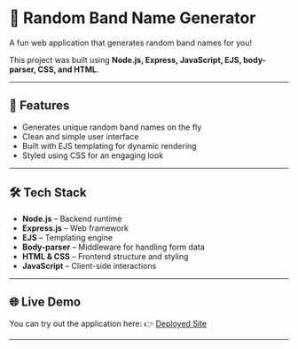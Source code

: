 # 🎸 Random Band Name Generator

A fun web application that generates random band names for you!

This project was built using **Node.js, Express, JavaScript, EJS, body-parser, CSS, and HTML**.

---

## 🚀 Features

* Generates unique random band names on the fly
* Clean and simple user interface
* Built with EJS templating for dynamic rendering
* Styled using CSS for an engaging look

---

## 🛠️ Tech Stack

* **Node.js** – Backend runtime
* **Express.js** – Web framework
* **EJS** – Templating engine
* **Body-parser** – Middleware for handling form data
* **HTML & CSS** – Frontend structure and styling
* **JavaScript** – Client-side interactions

---

## 🌐 Live Demo

You can try out the application here:
👉 [Deployed Site](https://band-generator-project1.onrender.com)

---

